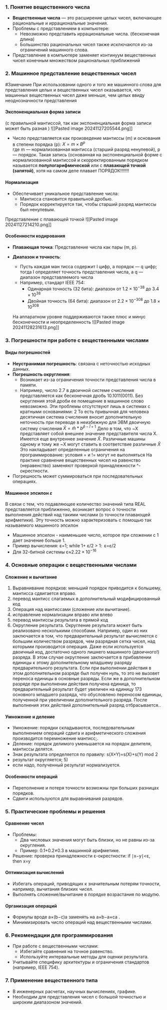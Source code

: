 ### 1. **Понятие вещественного числа**

- **Вещественные числа** — это расширение целых чисел, включающее рациональные и иррациональные значения.
- Проблемы с представлением в компьютере:
    - Невозможно представить иррациональные числа. (бесконечная длина)
    - Большинство рациональных чисел также исключаются из-за ограничений машинного слова.
- Представление в компьютере заменяет континуум вещественных чисел конечным множеством рациональных приближений



### 2. **Машинное представление вещественных чисел**


#Замечание При использовании одного и того же машинного слова для представления целых и вещественных чисел оказывается, что машинных вещественных чисел даже меньше, чем целых ввиду неоднозначности представления
#### **Экспоненциальная форма записи**
(c правильной мантиссой, так как экспоненциальная форма записи может быть разная )
![[Pasted image 20241127205544.png]] 

- Число представляется как произведение мантиссы (m) и основания в степени порядка (p):                                                                    $X=m×B^ p$  
  где m — нормализованная мантисса (старший разряд ненулевой), p — порядок.
  Такая запись (основанная на экспоненциальной форме с нормализованной мантиссой и скорректированным порядком называется **полулогарифмической** или с **плавающей точкой (запятой)**, хотя на самом деле плавает ПОРЯДОК!!!!!!!

#### **Нормализация**

- Обеспечивает уникальное представление числа:
    - Мантисса становится правильной дробью.
    - Порядок корректируется так, чтобы старший разряд мантиссы был ненулевым.
      
Представление с плавающей точкой 
![[Pasted image 20241127214210.png]]

#### **Особенности кодирования**

- **Плавающая точка**: Представление числа как пары (m, p).
- **Диапазон и точность**:
    - Пусть каждая ман тисса содержит I цифр, а порядок — q цифр; тогда I определяет точность представления числа, a q — диапазон представляемого числа
    - Например, стандарт IEEE 754:
        - Одинарная точность (32 бита): диапазон от $1.2×10^{−38}$   до $3.4×10^{38}$
        - Двойная точность (64 бита): диапазон от $2.2×10^{−308}$   до $1.8×10^{308}$

	На аппаратном уровне поддерживаются также плюс и минус бесконечности и неопределенность
	![[Pasted image 20241128231613.png]]
    


### 3. **Погрешности при работе с вещественными числами**

#### **Виды погрешностей**

- **Неустранимая погрешность**: связана с неточностью исходных данных.
- **Погрешность округления**:
    - Возникает из-за ограничения точности представления числа в памяти.
    - Например, число 2.7 в двоичной системе счисления представляется как бесконечная дробь 10.1011(0011). Без округления этой дроби ее помещение в машинное слово невозможно. Эти проблемы отсутствуют лишь в системах с кратными основаниями: 2  То есть привычная для человека десятичная система счисления вносит дополнительную неточность при переводе в неизбежную для ЭВМ двоичную систему счисления
      $\hat{X} = \hat{m} * b^{\hat{p} - \hat{l} + 1}$
      Дело в том, что ~X представляет собой внешнее значение представителя числа X. Имеется еще внутреннее значение $\hat{X}$. Различные машины одному и тому же ~X могут ставить в соответствие различные $\hat{X}$
      Это накладывает определенные ограничения на программирование: условия = и != могут не выполняться
      На практике сравнение вещественных чисел на равенство (неравенство) заменяют проверкой принадлежности ^-окрестности.
- Погрешность может суммироваться при последовательных операциях.

#### **Машинное эпсилон $ε$**
В связи с тем, что подавляющее количество значений типа REAL представляется приближенно, возникает вопрос о точности выполнения действий над такими числами (о точности плавающей арифметики). Эту точность можно характеризовать с помощью так называемого машинного эпсилон
- Машинное эпсилон - наименьшее число, которое при сложении с 1 дает значение больше 1.
- Пример вычисления: 
                        ε=1; while 1+ ε/2 > 1:  ε=ε/2
- Для 32-битной системы ε≈$2.22×10^{−16}$


### 4. **Основные операции с вещественными числами**

#### **Сложение и вычитание**

1. Выравнивание порядков: меньший порядок приводится к большему, мантисса сдвигается вправо.
2. перевод мантисс слагаемых в дополнительный модифицированный код
3. Операция над мантиссами (сложение или вычитание).
4. исправление нормализации вправо или влево
5. перевод мантиссы результата в прямой код
6. Округление результата.
   Округление результата может быть реализовано несколькими способами. Например, один из них заключается в том, что предварительный результат вычисляется с большим количеством разрядов, чем разрядная сетка чисел, над которыми производится операция. Даже если используется двоичный код, достаточно одного лишнего машинного (двоичного!) разряда. В этом случае округление заключается в прибавлении единицы к этому дополнительному младшему разряду предварительного результата. Если при выполнении действия в этом дополнительном разряде был получен нуль, то это не вызовет переноса единицы в основные разряды. Если же в дополнительном разряде при выполнении действия получена единица, то предварительный результат будет увеличен на единицу 173 основного младшего разряда, что обусловлено переносом единицы, полученной при увеличении дополнительного разряда. После выполнения этих действий дополнительный разряд отбрасывается..

#### **Умножение и деление**

- Умножение: порядки складываются, последовательным выполнением операций сдвига и арифметического сложения производится перемножение мантисс;.
- Деление: порядок делимого уменьшается на порядок делителя, мантиссы делятся.
- Знак результата определяется по правилу: s(X×Y)=s(X)+s(Y) mod  2
- результат округляется; 5) 
- если надо, полученный результат нормализуется.

#### **Особенности операций**

- Переполнение и потеря точности возможны при больших разницах порядков.
- Сдвиги используются для выравнивания разрядов.



### 5. **Практические проблемы и решения**

#### **Сравнение чисел**

- Проблемы:
    - Два числовых значения могут быть близки, но не равны из-за округления.
    - Пример: 0.1+0.2≠0.3 в машинной арифметике.
- Решение: проверка принадлежности ε-окрестности: if ∣x−y∣<ε, then x=y

#### **Оптимизация вычислений**

- Избегать операций, приводящих к значительным потерям точности, например, вычитания близких чисел.
- Выполнять сложение/вычитание в порядке возрастания по модулю.

#### **Организация операций**

- Формулы вроде a×(b−c)a  заменять на a×b−a×ca .
- Минимизировать число операций над вещественными числами.
  


### 6. **Рекомендации для программирования**

- При работе с вещественными числами:
    - Избегайте сравнения на точное равенство.
    - Используйте интервальные методы для оценки результата.
- Учитывайте специфику архитектуры и ограничения стандартов (например, IEEE 754).


### 7. **Применение вещественного типа**

- В инженерных расчетах, научных вычислениях, графике.
- Необходим для представления чисел с большой точностью и широким диапазоном значений.

